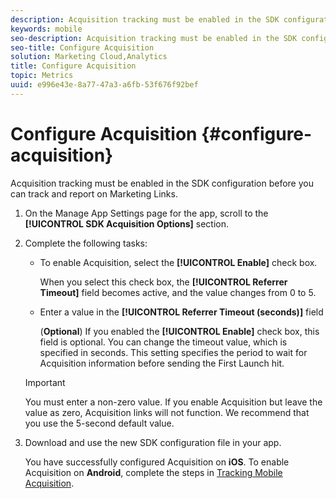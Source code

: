 ```yaml
---
description: Acquisition tracking must be enabled in the SDK configuration before you can track and report on Marketing Links.
keywords: mobile
seo-description: Acquisition tracking must be enabled in the SDK configuration before you can track and report on Marketing Links.
seo-title: Configure Acquisition
solution: Marketing Cloud,Analytics
title: Configure Acquisition
topic: Metrics
uuid: e996e43e-8a77-47a3-a6fb-53f676f92bef
---
```


# Configure Acquisition {#configure-acquisition}

Acquisition tracking must be enabled in the SDK configuration before you can track and report on Marketing Links.

1. On the Manage App Settings page for the app, scroll to the **[!UICONTROL SDK Acquisition Options]** section.
1. Complete the following tasks:

   * To enable Acquisition, select the **[!UICONTROL Enable]** check box. 

     When you select this check box, the **[!UICONTROL Referrer Timeout]** field becomes active, and the value changes from 0 to 5.

   * Enter a value in the **[!UICONTROL Referrer Timeout (seconds)]** field

     (**Optional**) If you enabled the **[!UICONTROL Enable]** check box, this field is optional. You can change the timeout value, which is specified in seconds. This setting specifies the period to wait for Acquisition information before sending the First Launch hit. 

    >[!IMPORTANT]
    >You must enter a non-zero value. If you enable Acquisition but leave the value as zero, Acquisition links will not function. We recommend that you use the 5-second default value.

1. Download and use the new SDK configuration file in your app.

   You have successfully configured Acquisition on **iOS**.
   To enable Acquisition on **Android**, complete the steps in [Tracking Mobile Acquisition](/help/android/acquisition-main/acquisition.md).

